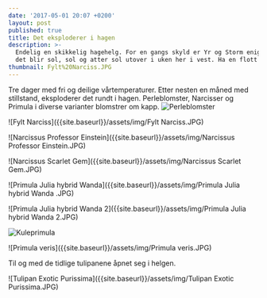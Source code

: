 ```yaml
---
date: '2017-05-01 20:07 +0200'
layout: post
published: true
title: Det eksploderer i hagen
description: >-
  Endelig en skikkelig hagehelg. For en gangs skyld er Yr og Storm enige om at
  det blir sol, sol og atter sol utover i uken her i vest. Ha en flott nye uke!
thumbnail: Fylt%20Narciss.JPG
---
```


Tre dager med fri og deilige vårtemperaturer. Etter nesten en måned med stillstand, eksploderer det rundt i hagen. Perleblomster, Narcisser og Primula i diverse varianter blomstrer om kapp.
![Perleblomster]({{site.baseurl}}/assets/img/Perleblomster.JPG)

![Fylt Narciss]({{site.baseurl}}/assets/img/Fylt Narciss.JPG)

<!--more-->

![Narcissus Professor Einstein]({{site.baseurl}}/assets/img/Narcissus Professor Einstein.JPG)

![Narcissus Scarlet Gem]({{site.baseurl}}/assets/img/Narcissus Scarlet Gem.JPG)

![Primula Julia hybrid Wanda]({{site.baseurl}}/assets/img/Primula Julia hybrid Wanda .JPG)

![Primula Julia hybrid Wanda 2]({{site.baseurl}}/assets/img/Primula Julia hybrid Wanda 2.JPG)

![Kuleprimula]({{site.baseurl}}/assets/img/Kuleprimula.JPG)

![Primula veris]({{site.baseurl}}/assets/img/Primula veris.JPG)

Til og med de tidlige tulipanene åpnet seg i helgen. 

![Tulipan Exotic Purissima]({{site.baseurl}}/assets/img/Tulipan Exotic Purissima.JPG)
